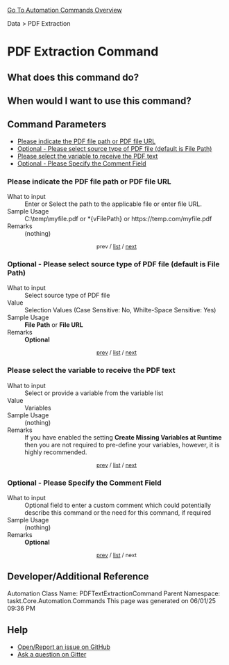 <!--TITLE: PDF Extraction Command -->
<!-- SUBTITLE: a command in the Data group. -->
[Go To Automation Commands Overview](/automation-commands.md)


Data &gt; PDF Extraction


# PDF Extraction Command


## What does this command do?



## When would I want to use this command?



<a id="param_list"></a>
## Command Parameters
- [Please indicate the PDF file path or PDF file URL](#param_0)
- [Optional - Please select source type of PDF file (default is File Path)](#param_1)
- [Please select the variable to receive the PDF text](#param_2)
- [Optional - Please Specify the Comment Field](#param_3)


<a id="param_0"></a>
### Please indicate the PDF file path or PDF file URL


<dl>
<dt>What to input</dt><dd>Enter or Select the path to the applicable file or enter file URL.</dd>
<dt>Sample Usage</dt><dd>C:\temp\myfile.pdf or *{vFilePath} or https://temp.com/myfile.pdf</dd>
<dt>Remarks</dt><dd>(nothing)</dd>
</dl>




<div style="font-size: 90%; text-align: center">


prev / [list](#param_list) / [next](#param_1)


</div>


<a id="param_1"></a>
### Optional - Please select source type of PDF file (default is File Path)


<dl>
<dt>What to input</dt><dd>Select source type of PDF file</dd>
<dt>Value</dt><dd>Selection Values (Case Sensitive: No, Whilte-Space Sensitive: Yes)</dd>
<dt>Sample Usage</dt><dd><strong>File Path</strong> or  <strong>File URL</strong></dd>
<dt>Remarks</dt><dd><strong>Optional</strong><br></dd>
</dl>




<div style="font-size: 90%; text-align: center">


[prev](#param_1) / [list](#param_list) / [next](#param_2)


</div>


<a id="param_2"></a>
### Please select the variable to receive the PDF text


<dl>
<dt>What to input</dt><dd>Select or provide a variable from the variable list</dd>
<dt>Value</dt><dd>Variables</dd>
<dt>Sample Usage</dt><dd>(nothing)</dd>
<dt>Remarks</dt><dd>If you have enabled the setting <strong>Create Missing Variables at Runtime</strong> then you are not required to pre-define your variables, however, it is highly recommended.</dd>
</dl>




<div style="font-size: 90%; text-align: center">


[prev](#param_2) / [list](#param_list) / [next](#param_3)


</div>


<a id="param_3"></a>
### Optional - Please Specify the Comment Field


<dl>
<dt>What to input</dt><dd>Optional field to enter a custom comment which could potentially describe this command or the need for this command, if required</dd>
<dt>Sample Usage</dt><dd>(nothing)</dd>
<dt>Remarks</dt><dd><strong>Optional</strong><br></dd>
</dl>




<div style="font-size: 90%; text-align: center">


[prev](#param_3) / [list](#param_list) / next


</div>


## Developer/Additional Reference
Automation Class Name: PDFTextExtractionCommand
Parent Namespace: taskt.Core.Automation.Commands
This page was generated on 06/01/25 09:36 PM


## Help
- [Open/Report an issue on GitHub](https://github.com/rcktrncn/taskt/issues/new)
- [Ask a question on Gitter](https://gitter.im/taskt-rpa/Lobby)
